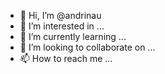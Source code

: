 - 👋 Hi, I’m @andrinau
- 👀 I’m interested in ...
- 🌱 I’m currently learning ...
- 💞️ I’m looking to collaborate on ...
- 📫 How to reach me ...

<!---
andrinau/andrinau is a ✨ special ✨ repository because its `README.md` (this file) appears on your GitHub profile.
You can click the Preview link to take a look at your changes.
--->
